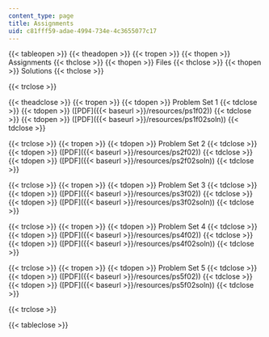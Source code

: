 ```yaml
---
content_type: page
title: Assignments
uid: c81fff59-adae-4994-734e-4c3655077c17
---
```


{{< tableopen >}}
{{< theadopen >}}
{{< tropen >}}
{{< thopen >}}
Assignments
{{< thclose >}}
{{< thopen >}}
Files
{{< thclose >}}
{{< thopen >}}
Solutions
{{< thclose >}}

{{< trclose >}}

{{< theadclose >}}
{{< tropen >}}
{{< tdopen >}}
Problem Set 1
{{< tdclose >}}
{{< tdopen >}}
([PDF]({{< baseurl >}}/resources/ps1f02))
{{< tdclose >}}
{{< tdopen >}}
([PDF]({{< baseurl >}}/resources/ps1f02soln))
{{< tdclose >}}

{{< trclose >}}
{{< tropen >}}
{{< tdopen >}}
Problem Set 2
{{< tdclose >}}
{{< tdopen >}}
([PDF]({{< baseurl >}}/resources/ps2f02))
{{< tdclose >}}
{{< tdopen >}}
([PDF]({{< baseurl >}}/resources/ps2f02soln))
{{< tdclose >}}

{{< trclose >}}
{{< tropen >}}
{{< tdopen >}}
Problem Set 3
{{< tdclose >}}
{{< tdopen >}}
([PDF]({{< baseurl >}}/resources/ps3f02))
{{< tdclose >}}
{{< tdopen >}}
([PDF]({{< baseurl >}}/resources/ps3f02soln))
{{< tdclose >}}

{{< trclose >}}
{{< tropen >}}
{{< tdopen >}}
Problem Set 4
{{< tdclose >}}
{{< tdopen >}}
([PDF]({{< baseurl >}}/resources/ps4f02))
{{< tdclose >}}
{{< tdopen >}}
([PDF]({{< baseurl >}}/resources/ps4f02soln))
{{< tdclose >}}

{{< trclose >}}
{{< tropen >}}
{{< tdopen >}}
Problem Set 5
{{< tdclose >}}
{{< tdopen >}}
([PDF]({{< baseurl >}}/resources/ps5f02))
{{< tdclose >}}
{{< tdopen >}}
([PDF]({{< baseurl >}}/resources/ps5f02soln))
{{< tdclose >}}

{{< trclose >}}

{{< tableclose >}}
